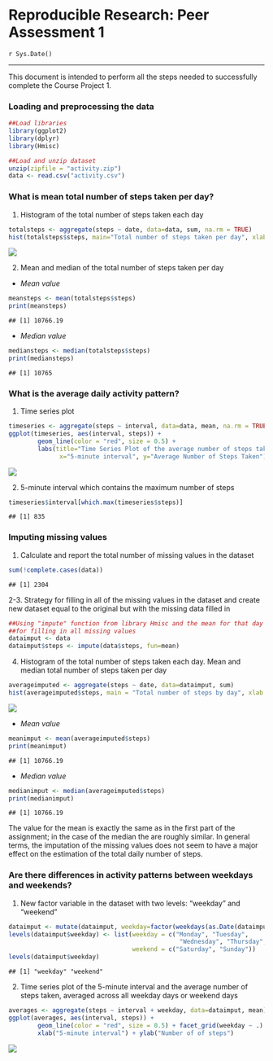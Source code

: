 # Reproducible Research: Peer Assessment 1
`r Sys.Date()`  
****
This document is intended to perform all the steps needed to successfully complete the Course Project 1. 

### Loading and preprocessing the data


```r
##Load libraries
library(ggplot2)
library(dplyr)
library(Hmisc)

##Load and unzip dataset 
unzip(zipfile = "activity.zip")
data <- read.csv("activity.csv")
```

### What is mean total number of steps taken per day?

1. Histogram of the total number of steps taken each day


```r
totalsteps <- aggregate(steps ~ date, data=data, sum, na.rm = TRUE)
hist(totalsteps$steps, main="Total number of steps taken per day", xlab="Steps per day", col="grey")
```

![](PA1_template_files/figure-html/unnamed-chunk-2-1.png) 

2. Mean and median of the total number of steps taken per day

* *Mean value*

```r
meansteps <- mean(totalsteps$steps)
print(meansteps)
```

```
## [1] 10766.19
```

* *Median value*

```r
mediansteps <- median(totalsteps$steps)
print(mediansteps)
```

```
## [1] 10765
```

### What is the average daily activity pattern?

1. Time series plot

```r
timeseries <- aggregate(steps ~ interval, data=data, mean, na.rm = TRUE)
ggplot(timeseries, aes(interval, steps)) + 
        geom_line(color = "red", size = 0.5) + 
        labs(title="Time Series Plot of the average number of steps taken",
              x="5-minute interval", y="Average Number of Steps Taken")
```

![](PA1_template_files/figure-html/unnamed-chunk-5-1.png) 

2. 5-minute interval which contains the maximum number of steps

```r
timeseries$interval[which.max(timeseries$steps)]
```

```
## [1] 835
```

### Imputing missing values
1. Calculate and report the total number of missing values in the dataset


```r
sum(!complete.cases(data))
```

```
## [1] 2304
```

2-3. Strategy for filling in all of the missing values in the dataset and create new dataset equal to the original but with the missing data filled in


```r
##Using "impute" function from library Hmisc and the mean for that day
##for filling in all missing values
dataimput <- data
dataimput$steps <- impute(data$steps, fun=mean)
```

4. Histogram of the total number of steps taken each day. Mean and median total number of steps taken per day


```r
averageimputed <- aggregate(steps ~ date, data=dataimput, sum)
hist(averageimputed$steps, main = "Total number of steps by day", xlab = "Steps per day", col = "grey")
```

![](PA1_template_files/figure-html/unnamed-chunk-9-1.png) 

* *Mean value*

```r
meanimput <- mean(averageimputed$steps)
print(meanimput)
```

```
## [1] 10766.19
```

* *Median value*

```r
medianimput <- median(averageimputed$steps)
print(medianimput)
```

```
## [1] 10766.19
```

The value for the mean is exactly the same as in the first part of the assignment; in the case of the median the are roughly similar. In general terms, the imputation of the missing values does not seem to have a major effect on the estimation of the total daily number of steps.

### Are there differences in activity patterns between weekdays and weekends?

1. New factor variable in the dataset with two levels: “weekday” and “weekend”


```r
dataimput <- mutate(dataimput, weekday=factor(weekdays(as.Date(dataimput$date))))
levels(dataimput$weekday) <- list(weekday = c("Monday", "Tuesday",
                                               "Wednesday", "Thursday","Friday"),
                                  weekend = c("Saturday", "Sunday"))
levels(dataimput$weekday)
```

```
## [1] "weekday" "weekend"
```

2. Time series plot of the 5-minute interval and the average number of steps taken, averaged across all weekday days or weekend days


```r
averages <- aggregate(steps ~ interval + weekday, data=dataimput, mean)
ggplot(averages, aes(interval, steps)) + 
        geom_line(color = "red", size = 0.5) + facet_grid(weekday ~ .) + 
        xlab("5-minute interval") + ylab("Number of of steps")
```

![](PA1_template_files/figure-html/unnamed-chunk-13-1.png) 

